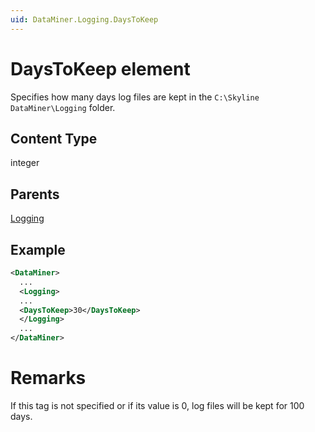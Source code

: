 ```yaml
---
uid: DataMiner.Logging.DaysToKeep
---
```


# DaysToKeep element

Specifies how many days log files are kept in the `C:\Skyline DataMiner\Logging` folder.

## Content Type

integer

## Parents

[Logging](xref:DataMiner.Logging)

## Example

```xml
<DataMiner>
  ...
  <Logging>
  ...
  <DaysToKeep>30</DaysToKeep>
  </Logging>
  ...
</DataMiner>
```

# Remarks

If this tag is not specified or if its value is 0, log files will be kept for 100 days.
